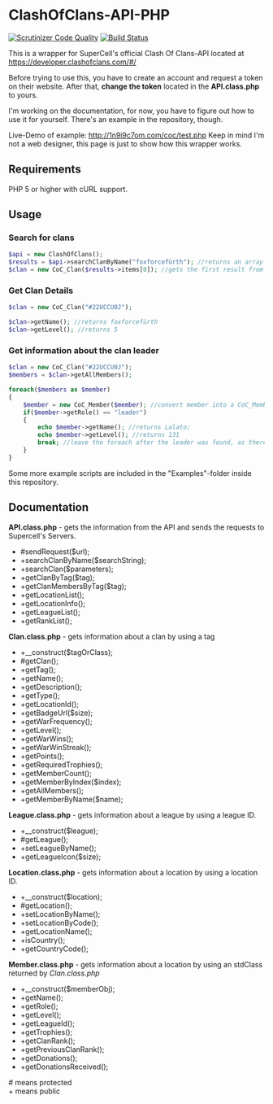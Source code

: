 # ClashOfClans-API-PHP
[![Scrutinizer Code Quality](https://scrutinizer-ci.com/g/1n9i9c7om/ClashOfClans-API-PHP/badges/quality-score.png?b=master)](https://scrutinizer-ci.com/g/1n9i9c7om/ClashOfClans-API-PHP/?branch=master) [![Build Status](https://scrutinizer-ci.com/g/1n9i9c7om/ClashOfClans-API-PHP/badges/build.png?b=master)](https://scrutinizer-ci.com/g/1n9i9c7om/ClashOfClans-API-PHP/build-status/master)  

This is a wrapper for SuperCell's official Clash Of Clans-API located at https://developer.clashofclans.com/#/

Before trying to use this, you have to create an account and request a token on their website. After that, **change the token** located in the **API.class.php** to yours.

I'm working on the documentation, for now, you have to figure out how to use it for yourself. 
There's an example in the repository, though.

Live-Demo of example: http://1n9i9c7om.com/coc/test.php
Keep in mind I'm not a web designer, this page is just to show how this wrapper works.

## Requirements
PHP 5 or higher with cURL support.

## Usage
### Search for clans
```php
$api = new ClashOfClans();
$results = $api->searchClanByName("foxforcefürth"); //returns an array containing all search results
$clan = new CoC_Clan($results->items[0]); //gets the first result from the array
```

### Get Clan Details
```php
$clan = new CoC_Clan("#22UCCU0J"); 

$clan->getName(); //returns foxforcefürth 
$clan->getLevel(); //returns 5
```

### Get information about the clan leader
```php
$clan = new CoC_Clan("#22UCCU0J");
$members = $clan->getAllMembers();

foreach($members as $member)
{
	$member = new CoC_Member($member); //convert member into a CoC_Member object
	if($member->getRole() == "leader")
	{
		echo $member->getName(); //returns Lalato;
		echo $member->getLevel(); //returns 131 
		break; //leave the foreach after the leader was found, as there's only one per clan
	}
}
```

Some more example scripts are included in the "Examples"-folder inside this repository.

## Documentation

**API.class.php** - gets the information from the API and sends the requests to Supercell's Servers.  
* #sendRequest($url);  
* +searchClanByName($searchString);  
* +searchClan($parameters);
* +getClanByTag($tag);  
* +getClanMembersByTag($tag);  
* +getLocationList();  
* +getLocationInfo();  
* +getLeagueList();  
* +getRankList();  

**Clan.class.php** - gets information about a clan by using a tag  
* +__construct($tagOrClass);  
* #getClan();
* +getTag();  
* +getName();  
* +getDescription();  
* +getType();  
* +getLocationId();  
* +getBadgeUrl($size);  
* +getWarFrequency();  
* +getLevel();  
* +getWarWins();  
* +getWarWinStreak();
* +getPoints();  
* +getRequiredTrophies();  
* +getMemberCount();  
* +getMemberByIndex($index);  
* +getAllMembers();  
* +getMemberByName($name);  
  
**League.class.php** - gets information about a league by using a league ID.  
* +__construct($league);  
* #getLeague();
* +setLeagueByName();  
* +getLeagueIcon(\$size);  
  
**Location.class.php** - gets information about a location by using a location ID.  
* +__construct($location);  
* #getLocation();
* +setLocationByName();  
* +setLocationByCode();
* +getLocationName();  
* +isCountry();  
* +getCountryCode();  
  
**Member.class.php** - gets information about a location by using an stdClass returned by *Clan.class.php*  
* +__construct($memberObj);  
* +getName();  
* +getRole();  
* +getLevel();  
* +getLeagueId();  
* +getTrophies();  
* +getClanRank();  
* +getPreviousClanRank();  
* +getDonations();  
* +getDonationsReceived();  
  
\# means protected  
\+ means public
